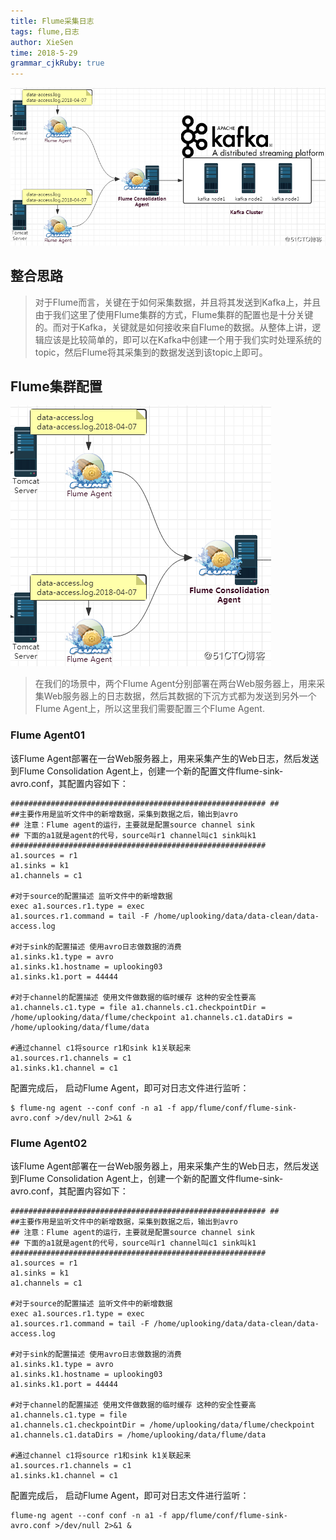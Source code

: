 ```yaml
---
title: Flume采集日志
tags: flume,日志
author: XieSen
time: 2018-5-29 
grammar_cjkRuby: true
---
```


![flume 整合kafka示意图](https://www.github.com/xiesen310/notes_Images/raw/master/images/{year}-{month}/1527560136520.jpg)

## 整合思路
> 对于Flume而言，关键在于如何采集数据，并且将其发送到Kafka上，并且由于我们这里了使用Flume集群的方式，Flume集群的配置也是十分关键的。而对于Kafka，关键就是如何接收来自Flume的数据。从整体上讲，逻辑应该是比较简单的，即可以在Kafka中创建一个用于我们实时处理系统的topic，然后Flume将其采集到的数据发送到该topic上即可。

## Flume集群配置

![flume 集群配置](https://www.github.com/xiesen310/notes_Images/raw/master/images/{year}-{month}/1527560232287.jpg)

> 在我们的场景中，两个Flume Agent分别部署在两台Web服务器上，用来采集Web服务器上的日志数据，然后其数据的下沉方式都为发送到另外一个Flume Agent上，所以这里我们需要配置三个Flume Agent.

### Flume Agent01

该Flume Agent部署在一台Web服务器上，用来采集产生的Web日志，然后发送到Flume Consolidation Agent上，创建一个新的配置文件flume-sink-avro.conf，其配置内容如下：

``` shell
######################################################### ## 
##主要作用是监听文件中的新增数据，采集到数据之后，输出到avro 
## 注意：Flume agent的运行，主要就是配置source channel sink 
## 下面的a1就是agent的代号，source叫r1 channel叫c1 sink叫k1 ######################################################### 
a1.sources = r1 
a1.sinks = k1 
a1.channels = c1 

#对于source的配置描述 监听文件中的新增数据
exec a1.sources.r1.type = exec 
a1.sources.r1.command = tail -F /home/uplooking/data/data-clean/data-access.log 

#对于sink的配置描述 使用avro日志做数据的消费 
a1.sinks.k1.type = avro 
a1.sinks.k1.hostname = uplooking03 
a1.sinks.k1.port = 44444 

#对于channel的配置描述 使用文件做数据的临时缓存 这种的安全性要高 a1.channels.c1.type = file a1.channels.c1.checkpointDir = /home/uplooking/data/flume/checkpoint a1.channels.c1.dataDirs = /home/uplooking/data/flume/data 

#通过channel c1将source r1和sink k1关联起来 
a1.sources.r1.channels = c1 
a1.sinks.k1.channel = c1
```

配置完成后， 启动Flume Agent，即可对日志文件进行监听：

``` shell
$ flume-ng agent --conf conf -n a1 -f app/flume/conf/flume-sink-avro.conf >/dev/null 2>&1 &
```
### Flume Agent02

该Flume Agent部署在一台Web服务器上，用来采集产生的Web日志，然后发送到Flume Consolidation Agent上，创建一个新的配置文件flume-sink-avro.conf，其配置内容如下：

``` shell
######################################################### ##
##主要作用是监听文件中的新增数据，采集到数据之后，输出到avro 
## 注意：Flume agent的运行，主要就是配置source channel sink 
## 下面的a1就是agent的代号，source叫r1 channel叫c1 sink叫k1 ######################################################### 
a1.sources = r1 
a1.sinks = k1 
a1.channels = c1 

#对于source的配置描述 监听文件中的新增数据 
exec a1.sources.r1.type = exec 
a1.sources.r1.command = tail -F /home/uplooking/data/data-clean/data-access.log 

#对于sink的配置描述 使用avro日志做数据的消费 
a1.sinks.k1.type = avro 
a1.sinks.k1.hostname = uplooking03 
a1.sinks.k1.port = 44444 

#对于channel的配置描述 使用文件做数据的临时缓存 这种的安全性要高 a1.channels.c1.type = file 
a1.channels.c1.checkpointDir = /home/uplooking/data/flume/checkpoint a1.channels.c1.dataDirs = /home/uplooking/data/flume/data 

#通过channel c1将source r1和sink k1关联起来 
a1.sources.r1.channels = c1 
a1.sinks.k1.channel = c1
```
配置完成后， 启动Flume Agent，即可对日志文件进行监听：

``` shell
flume-ng agent --conf conf -n a1 -f app/flume/conf/flume-sink-avro.conf >/dev/null 2>&1 &
```


